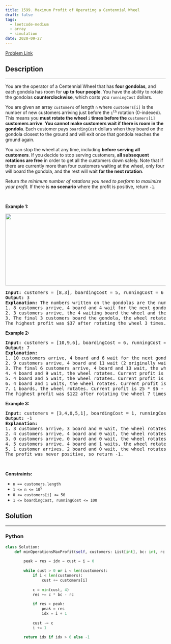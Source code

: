 ```yaml
---
title: 1599. Maximum Profit of Operating a Centennial Wheel
draft: false
tags: 
  - leetcode-medium
  - array
  - simulation
date: 2020-09-27
---
```


[Problem Link](https://leetcode.com/problems/maximum-profit-of-operating-a-centennial-wheel/)

## Description

---
<p>You are the operator of a Centennial Wheel that has <strong>four gondolas</strong>, and each gondola has room for <strong>up</strong> <strong>to</strong> <strong>four people</strong>. You have the ability to rotate the gondolas <strong>counterclockwise</strong>, which costs you <code>runningCost</code> dollars.</p>

<p>You are given an array <code>customers</code> of length <code>n</code> where <code>customers[i]</code> is the number of new customers arriving just before the <code>i<sup>th</sup></code> rotation (0-indexed). This means you <strong>must rotate the wheel </strong><code>i</code><strong> times before the </strong><code>customers[i]</code><strong> customers arrive</strong>. <strong>You cannot make customers wait if there is room in the gondola</strong>. Each customer pays <code>boardingCost</code> dollars when they board on the gondola closest to the ground and will exit once that gondola reaches the ground again.</p>

<p>You can stop the wheel at any time, including <strong>before</strong> <strong>serving</strong> <strong>all</strong> <strong>customers</strong>. If you decide to stop serving customers, <strong>all subsequent rotations are free</strong> in order to get all the customers down safely. Note that if there are currently more than four customers waiting at the wheel, only four will board the gondola, and the rest will wait <strong>for the next rotation</strong>.</p>

<p>Return<em> the minimum number of rotations you need to perform to maximize your profit.</em> If there is <strong>no scenario</strong> where the profit is positive, return <code>-1</code>.</p>

<p>&nbsp;</p>
<p><strong class="example">Example 1:</strong></p>
<img alt="" src="https://assets.leetcode.com/uploads/2020/09/09/wheeldiagram12.png" style="width: 700px; height: 225px;" />
<pre>
<strong>Input:</strong> customers = [8,3], boardingCost = 5, runningCost = 6
<strong>Output:</strong> 3
<strong>Explanation:</strong> The numbers written on the gondolas are the number of people currently there.
1. 8 customers arrive, 4 board and 4 wait for the next gondola, the wheel rotates. Current profit is 4 * $5 - 1 * $6 = $14.
2. 3 customers arrive, the 4 waiting board the wheel and the other 3 wait, the wheel rotates. Current profit is 8 * $5 - 2 * $6 = $28.
3. The final 3 customers board the gondola, the wheel rotates. Current profit is 11 * $5 - 3 * $6 = $37.
The highest profit was $37 after rotating the wheel 3 times.
</pre>

<p><strong class="example">Example 2:</strong></p>

<pre>
<strong>Input:</strong> customers = [10,9,6], boardingCost = 6, runningCost = 4
<strong>Output:</strong> 7
<strong>Explanation:</strong>
1. 10 customers arrive, 4 board and 6 wait for the next gondola, the wheel rotates. Current profit is 4 * $6 - 1 * $4 = $20.
2. 9 customers arrive, 4 board and 11 wait (2 originally waiting, 9 newly waiting), the wheel rotates. Current profit is 8 * $6 - 2 * $4 = $40.
3. The final 6 customers arrive, 4 board and 13 wait, the wheel rotates. Current profit is 12 * $6 - 3 * $4 = $60.
4. 4 board and 9 wait, the wheel rotates. Current profit is 16 * $6 - 4 * $4 = $80.
5. 4 board and 5 wait, the wheel rotates. Current profit is 20 * $6 - 5 * $4 = $100.
6. 4 board and 1 waits, the wheel rotates. Current profit is 24 * $6 - 6 * $4 = $120.
7. 1 boards, the wheel rotates. Current profit is 25 * $6 - 7 * $4 = $122.
The highest profit was $122 after rotating the wheel 7 times.
</pre>

<p><strong class="example">Example 3:</strong></p>

<pre>
<strong>Input:</strong> customers = [3,4,0,5,1], boardingCost = 1, runningCost = 92
<strong>Output:</strong> -1
<strong>Explanation:</strong>
1. 3 customers arrive, 3 board and 0 wait, the wheel rotates. Current profit is 3 * $1 - 1 * $92 = -$89.
2. 4 customers arrive, 4 board and 0 wait, the wheel rotates. Current profit is 7 * $1 - 2 * $92 = -$177.
3. 0 customers arrive, 0 board and 0 wait, the wheel rotates. Current profit is 7 * $1 - 3 * $92 = -$269.
4. 5 customers arrive, 4 board and 1 waits, the wheel rotates. Current profit is 11 * $1 - 4 * $92 = -$357.
5. 1 customer arrives, 2 board and 0 wait, the wheel rotates. Current profit is 13 * $1 - 5 * $92 = -$447.
The profit was never positive, so return -1.
</pre>

<p>&nbsp;</p>
<p><strong>Constraints:</strong></p>

<ul>
	<li><code>n == customers.length</code></li>
	<li><code>1 &lt;= n &lt;= 10<sup>5</sup></code></li>
	<li><code>0 &lt;= customers[i] &lt;= 50</code></li>
	<li><code>1 &lt;= boardingCost, runningCost &lt;= 100</code></li>
</ul>


## Solution

---
### Python
``` py title='maximum-profit-of-operating-a-centennial-wheel'
class Solution:
    def minOperationsMaxProfit(self, customers: List[int], bc: int, rc: int) -> int:
        
        peak = res = idx = cust = i = 0
        
        while cust > 0 or i < len(customers):
            if i < len(customers):
                cust += customers[i]
            
            c = min(cust, 4)
            res += c * bc - rc
            
            if res > peak:
                peak = res
                idx = i + 1
            
            cust -= c
            i += 1
        
        return idx if idx > 0 else -1
```

